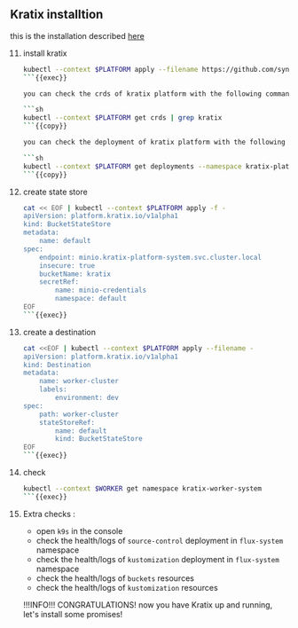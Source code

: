 ## Kratix installtion 

this is the installation described [here](https://docs.kratix.io/workshop/installing-kratix)

11. install kratix 

    ```sh
    kubectl --context $PLATFORM apply --filename https://github.com/syntasso/kratix/releases/latest/download/kratix.yaml
    ```{{exec}}

    you can check the crds of kratix platform with the following command: 

    ```sh
    kubectl --context $PLATFORM get crds | grep kratix
    ```{{copy}}

    you can check the deployment of kratix platform with the following command: 

    ```sh
    kubectl --context $PLATFORM get deployments --namespace kratix-platform-system
    ```{{copy}}

12. create state store 

    ```sh
    cat << EOF | kubectl --context $PLATFORM apply -f -
    apiVersion: platform.kratix.io/v1alpha1
    kind: BucketStateStore
    metadata:
        name: default
    spec:
        endpoint: minio.kratix-platform-system.svc.cluster.local
        insecure: true
        bucketName: kratix
        secretRef:
            name: minio-credentials
            namespace: default
    EOF
    ```{{exec}}

13. create a destination

    ```sh
    cat <<EOF | kubectl --context $PLATFORM apply --filename -
    apiVersion: platform.kratix.io/v1alpha1
    kind: Destination
    metadata:
        name: worker-cluster
        labels:
            environment: dev
    spec:
        path: worker-cluster
        stateStoreRef:
            name: default
            kind: BucketStateStore
    EOF
    ```{{exec}}


14. check

    ```sh
    kubectl --context $WORKER get namespace kratix-worker-system
    ```{{exec}}


15. Extra checks : 
    
    - open `k9s` in the console
    - check the health/logs of `source-control` deployment in `flux-system` namespace
    - check the health/logs of `kustomization` deployment in `flux-system` namespace
    - check the health/logs of `buckets` resources
    - check the health/logs of `kustomization` resources


    !!!INFO!!!
    CONGRATULATIONS! now you have Kratix up and running, let's install some promises!